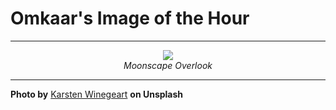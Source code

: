 # Omkaar's Image of the Hour

---

<div align="center">

<a href="https://unsplash.com/photos/aerial-view-of-layered-rock-formations-8NAn1obXrUc">
  <img src="https://images.unsplash.com/photo-1749226697973-89f28598101c?crop=entropy&cs=tinysrgb&fit=max&fm=jpg&ixid=M3w3NjA2Nzh8MHwxfHJhbmRvbXx8fHx8fHx8fDE3NTA4NTI4MDB8&ixlib=rb-4.1.0&q=80&w=1080" style="max-width:100%; height:auto;">
</a>

<br>
<i>Moonscape Overlook</i>

</div>

---

**Photo by** [Karsten Winegeart](https://unsplash.com/@karsten116) **on Unsplash**

